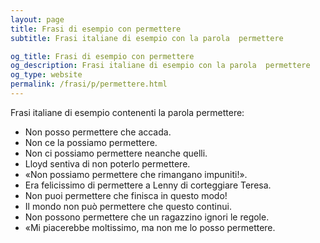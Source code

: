 ```yaml
---
layout: page
title: Frasi di esempio con permettere 
subtitle: Frasi italiane di esempio con la parola  permettere

og_title: Frasi di esempio con permettere 
og_description: Frasi italiane di esempio con la parola  permettere
og_type: website
permalink: /frasi/p/permettere.html
---
```


Frasi italiane di esempio contenenti la parola permettere:


- Non posso permettere che accada.
- Non ce la possiamo permettere.
- Non ci possiamo permettere neanche quelli.
- Lloyd sentiva di non poterlo permettere.
- «Non possiamo permettere che rimangano impuniti!».
- Era felicissimo di permettere a Lenny di corteggiare Teresa.
- Non puoi permettere che finisca in questo modo!
- Il mondo non può permettere che questo continui.
- Non possono permettere che un ragazzino ignori le regole.
- «Mi piacerebbe moltissimo, ma non me lo posso permettere.
